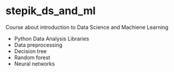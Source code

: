 # stepik_ds_and_ml
Course about introduction to Data Science and Machiene Learning
- Python Data Analysis Libraries
- Data preprocessing
- Decision tree 
- Random forest
- Neural networks
